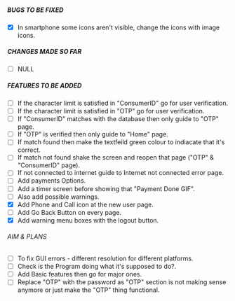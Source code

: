 
##### BUGS TO BE FIXED
- [x] In smartphone some icons aren't visible, change the icons with image icons.


##### CHANGES MADE SO FAR
- [ ] NULL


##### FEATURES TO BE ADDED
- [ ] If the character limit is satisfied in "ConsumerID" go for user verification.
- [ ] If the character limit is satisfied in "OTP" go for user verification.
- [ ] If "ConsumerID" matches with the database then only guide to "OTP" page.
- [ ] If "OTP" is verified then only guide to "Home" page.
- [ ] If match found then make the textfeild green colour to indiacate that it's correct.
- [ ] If match not found shake the screen and reopen that page ("OTP" & "ConsumerID" page).
- [ ] If not connected to internet guide to Internet not connected error page.
- [ ] Add payments Options.
- [ ] Add a timer screen before showing that "Payment Done GIF".
- [ ] Also add possible warnings.
- [x] Add Phone and Call icon at the new user page.
- [ ] Add Go Back Button on every page.
- [x] Add warning menu boxes with the logout button.

###### AIM & PLANS
- [ ] To fix GUI errors - different resolution for different platforms.
- [ ] Check is the Program doing what it's supposed to do?.
- [ ] Add Basic features then go for major ones.
- [ ] Replace "OTP" with the password as "OTP" section is not making sense anymore or just make the "OTP" thing functional.